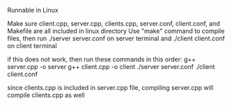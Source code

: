 Runnable in Linux

Make sure client.cpp, server.cpp, clients.cpp, server.conf, client.conf, and Makefile are all included in linux directory
Use "make" command to compile files, 
then run ./server server.conf on server terminal
and ./client client.conf on client terminal

if this does not work, then run these commands in this order:
g++ server.cpp -o server
g++ client.cpp -o client
./server server.conf
./client client.conf

since clients.cpp is included in server.cpp file, compiling server.cpp will compile clients.cpp as well
